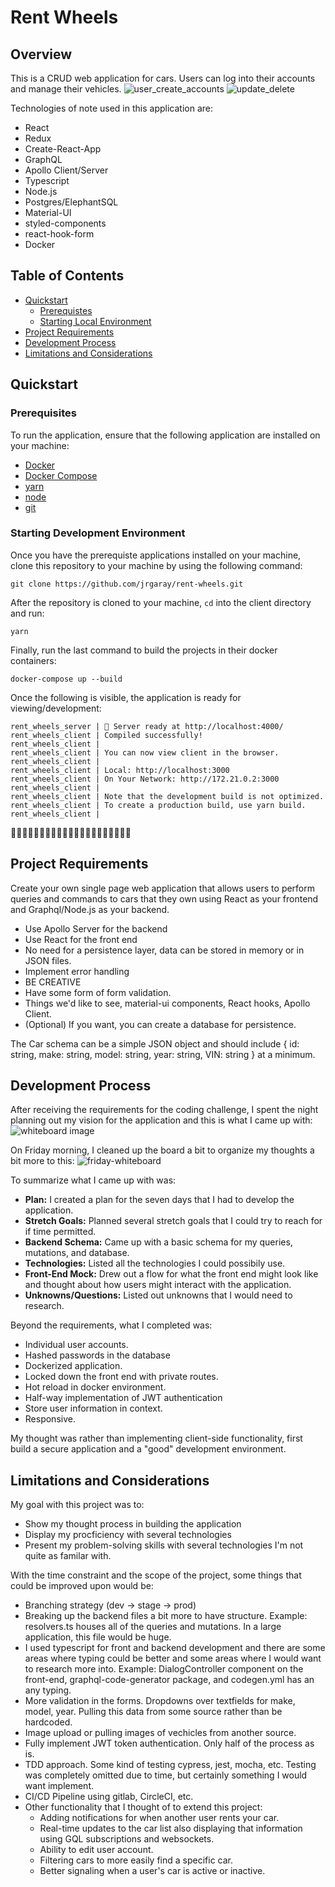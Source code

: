 # Rent Wheels

## Overview

This is a CRUD web application for cars. Users can log into their accounts and manage their vehicles.
![user_create_accounts](./img/user_create_accounts.gif)
![update_delete](./img/update_delete.gif)

Technologies of note used in this application are:

-   React
-   Redux
-   Create-React-App
-   GraphQL
-   Apollo Client/Server
-   Typescript
-   Node.js
-   Postgres/ElephantSQL
-   Material-UI
-   styled-components
-   react-hook-form
-   Docker

## Table of Contents

-   [Quickstart](#quickstart)
    -   [Prerequistes](#prerequisites)
    -   [Starting Local Environment](#starting-development-environment)
-   [Project Requirements](#project-requirements)
-   [Development Process](#development-process)
-   [Limitations and Considerations](#limitations-and-considerations)

## Quickstart

### Prerequisites

To run the application, ensure that the following application are installed on your machine:

-   [Docker](https://www.docker.com/get-started)
-   [Docker Compose](https://docs.docker.com/compose/install/)
-   [yarn](https://classic.yarnpkg.com/en/docs/install/)
-   [node](https://nodejs.org/en/download/)
-   [git](https://git-scm.com/downloads)

### Starting Development Environment

Once you have the prerequiste applications installed on your machine, clone this repository to your machine by using the following command:

`git clone https://github.com/jrgaray/rent-wheels.git`

After the repository is cloned to your machine, `cd` into the client directory and run:

`yarn`

Finally, run the last command to build the projects in their docker containers:

`docker-compose up --build`

Once the following is visible, the application is ready for viewing/development:

    rent_wheels_server | 🚀 Server ready at http://localhost:4000/
    rent_wheels_client | Compiled successfully!
    rent_wheels_client |
    rent_wheels_client | You can now view client in the browser.
    rent_wheels_client |
    rent_wheels_client | Local: http://localhost:3000
    rent_wheels_client | On Your Network: http://172.21.0.2:3000
    rent_wheels_client |
    rent_wheels_client | Note that the development build is not optimized.
    rent_wheels_client | To create a production build, use yarn build.
    rent_wheels_client |

🎉🎉🎉🎉🎉🎉🎉🎉🎉🎉🎉🎉🎉🎉🎉🎉🎉🎉🎉🎉🎉

## Project Requirements

Create your own single page web application that allows users to perform queries and commands to cars that they own using React as your frontend and Graphql/Node.js as your backend.

-   Use Apollo Server for the backend
-   Use React for the front end
-   No need for a persistence layer, data can be stored in memory or in JSON files.
-   Implement error handling
-   BE CREATIVE
-   Have some form of form validation.
-   Things we'd like to see, material-ui components, React hooks, Apollo Client.
-   (Optional) If you want, you can create a database for persistence.

The Car schema can be a simple JSON object and should include { id: string, make: string, model: string, year: string, VIN: string } at a minimum.

## Development Process

After receiving the requirements for the coding challenge, I spent the night planning out my vision for the application and this is what I came up with: ![whiteboard image](https://lh3.googleusercontent.com/2HscAeErI8cOBEph04wIpLey0keUr9LidWJ1yuMQfucc5xwh73ADhxqWeQXWcubxYAhFB1B6ESsuOFefxXa3TFytAaTDiKjm7lglgyZbNXdQdWe_jpH1SpDa4PYJAI9BpSL_YHzVYCh12xmXOKsoWGVibczAapiGivwGui0DcooFRajMIYa08G04tnhwjQhPgJ4TdzK4x7KUlQbUNOzh-MYPt2hMO9g4IebpO5rQHiEmtWkrJBZN_ikYBBPkQFmR1uEWqdThjbxnYtwovGNZBnu6xBK4Y0YMeYUZCn-9NcRNXo1_yN294AFVBLIXzASpmpUTsGsO4-X_3OlLH5L3P2b31c-AWLpVVQfd4oxjN7bS8ubcpugQ2YGgbwU8G64SXhh1xP3O-e__xjwFZzBP9alVm_lRAyIpnXD8_Dxs1bGLeiKLhyzhFc_KWxt_eRWFjNIbyWP58Tcn8Q8YSdmNfoNnb--Gq6kkszy1RVsYqLHyPh35Hu_77_bkC0ErvtgSuB7974yezsGidt-IgRlGhCjM0Sh5iYa6N-y9wZmnPZiN_5zfWHh9G2e08kmYXpgnxPRL11PvrnhSWzuFYNx-QN1Ljj_68r1PTSb7Y5jbx__E71XTvM9tnMa-0AQegoZUGYcMEe2lSRrV61ucwVdDAsNUvHd4PUrHsrXISxWATxeTt0o2GWLPauednLOLdg=w1786-h1339-no?authuser=1)

On Friday morning, I cleaned up the board a bit to organize my thoughts a bit more to this:
![friday-whiteboard](https://lh3.googleusercontent.com/mRNTthXnL--dnxL11ZGlMYhgZUJyCWXszYSAS9eCrwLf8iNqrxeqha5OXyk9n8n0naXrMu9zprbCNDKL_Y-h_JEB8NwlzEQKJ30Se4rhnPuolqBDduiXW8a1MGi5jEUwUsMSXo6HWn9hHA9cdmkNSt5AYaxxRL9LK7QNxsqJaSugDONXOvKA-WHN-GBViLJH4IJ5rOAhIcOVQlBbW_hmibpJaje6h2XritOqCFN-Bvxfm5oXxn5gWgJB2fHy-t1CxGgtu3m_KoXKWLR6vNXxnAvBYK08YU96mzWrReULtSDd9eZgQlGGtsg_B2iSYP9XZg26139UvbWf9exVMH6Ch1WLftaPkH6Weg38PltvbfyZMdaudNpwteXqXBhCKYp-to74p5VRTOnVVZxtY2K7qjodX_0PfCbjrrokMoD8EIT60XUcORUay2laMEd2foNc9eOpQWfsCOYC3Zk6He-4lb7D0Leg0oQ6Q9qZmJ-eOJyq4_4FJA6HLEIT86HZ64ElPTcsWBB29oeTLFuHC6ZSy9AldlUpD0YU35-bEbhFm6dkqq_m3bEoAOojR5wdJD9hmyzNUQBLe972hxr3H5ZG_doKuiy0Uh_wUH_3XX_Fb29_Jk_CpJDrfg1R1QxXv4WoaV5iWpqgrFCfv5LuHQYqcEq1x_2oKT0ExyIFVMiirR637zHQ0zBBBl3sKj5Kdg=w1786-h1339-no?authuser=1)

To summarize what I came up with was:

-   **Plan:** I created a plan for the seven days that I had to develop the application.
-   **Stretch Goals:** Planned several stretch goals that I could try to reach for if time permitted.
-   **Backend Schema:** Came up with a basic schema for my queries, mutations, and database.
-   **Technologies:** Listed all the technologies I could possibily use.
-   **Front-End Mock:** Drew out a flow for what the front end might look like and thought about how users might interact with the application.
-   **Unknowns/Questions:** Listed out unknowns that I would need to research.

Beyond the requirements, what I completed was:

-   Individual user accounts.
-   Hashed passwords in the database
-   Dockerized application.
-   Locked down the front end with private routes.
-   Hot reload in docker environment.
-   Half-way implementation of JWT authentication
-   Store user information in context.
-   Responsive.

My thought was rather than implementing client-side functionality, first build a secure application and a "good" development environment.

## Limitations and Considerations

My goal with this project was to:

-   Show my thought process in building the application
-   Display my procficiency with several technologies
-   Present my problem-solving skills with several technologies I'm not quite as familar with.

With the time constraint and the scope of the project, some things that could be improved upon would be:

-   Branching strategy (dev -> stage -> prod)
-   Breaking up the backend files a bit more to have structure. Example: resolvers.ts houses all of the queries and mutations. In a large application, this file would be huge.
-   I used typescript for front and backend development and there are some areas where typing could be better and some areas where I would want to research more into. Example: DialogController component on the front-end, graphql-code-generator package, and codegen.yml has an any typing.
-   More validation in the forms. Dropdowns over textfields for make, model, year. Pulling this data from some source rather than be hardcoded.
-   Image upload or pulling images of vechicles from another source.
-   Fully implement JWT token authentication. Only half of the process as is.
-   TDD approach. Some kind of testing cypress, jest, mocha, etc. Testing was completely omitted due to time, but certainly something I would want implement.
-   CI/CD Pipeline using gitlab, CircleCI, etc.
-   Other functionality that I thought of to extend this project:
    -   Adding notifications for when another user rents your car.
    -   Real-time updates to the car list also displaying that information using GQL subscriptions and websockets.
    -   Ability to edit user account.
    -   Filtering cars to more easily find a specific car.
    -   Better signaling when a user's car is active or inactive.
